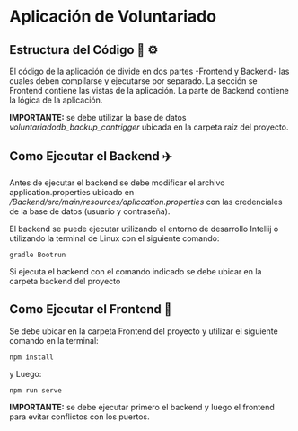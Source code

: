 # Aplicación de Voluntariado

## Estructura del Código 📃 ⚙️

El código de la aplicación de divide en dos partes -Frontend y Backend- las cuales deben compilarse y ejecutarse por separado. La sección se Frontend contiene las vistas de la aplicación. La parte de Backend contiene la lógica de la aplicación. 

**IMPORTANTE:** se debe utilizar la base de datos *voluntariadodb_backup_contrigger* ubicada en la carpeta raíz del proyecto. 


## Como Ejecutar el Backend ✈️

Antes de ejecutar el backend se debe modificar el archivo application.properties ubicado en */Backend/src/main/resources/apliccation.properties* con las credenciales de la base de datos (usuario y contraseña).

El backend se puede ejecutar utilizando el entorno de desarrollo Intellij o utilizando la terminal de Linux con el siguiente comando:

```
gradle Bootrun
```
Si ejecuta el backend con el comando indicado se debe ubicar en la carpeta backend del proyecto

## Como Ejecutar el Frontend 🚀 

Se debe ubicar en la carpeta Frontend del proyecto y utilizar el siguiente comando en la terminal:

```
npm install
```
y Luego:

```
npm run serve
```

**IMPORTANTE:** se debe ejecutar primero el backend y luego el frontend para evitar conflictos con los puertos. 

